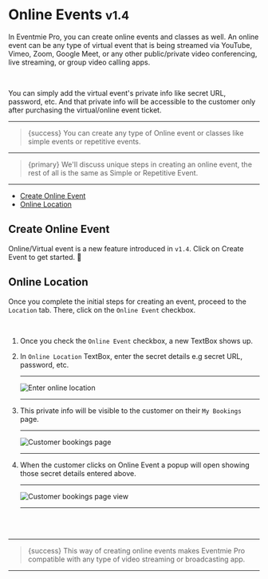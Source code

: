 # Online Events <small class="v">v1.4</small>

In Eventmie Pro, you can create online events and classes as well. An online event can be any type of virtual event that is being streamed via YouTube, Vimeo, Zoom, Google Meet, or any other public/private video conferencing, live streaming, or group video calling apps. 


<br>

You can simply add the virtual event's private info like secret URL, password, etc. And that private info will be accessible to the customer only after purchasing the virtual/online event ticket.

---

>{success} You can create any type of Online event or classes like simple events or repetitive events.

---

>{primary} We'll discuss unique steps in creating an online event, the rest of all is the same as Simple or Repetitive Event.

---


- [Create Online Event](#create-online-event)
- [Online Location](#online-location)

<a name="create-online-event"></a>
## Create Online Event

Online/Virtual event is a new feature introduced in `v1.4`. Click on <larecipe-button type="primary" size="sm" rounded>Create Event</larecipe-button> to get started. 😤


<a name="online-location"></a>
## Online Location

Once you complete the initial steps for creating an event, proceed to the `Location` tab. There, click on the `Online Event` checkbox.

<br>

1. Once you check the `Online Event` checkbox, a new TextBox shows up.
2. In `Online Location` TextBox, enter the secret details e.g secret URL, password, etc.

    ---

    ![Enter online location](https://eventmie-pro-docs.classiebit.com/images/events-online-create.jpg "Enter online location")

    ---

3. This private info will be visible to the customer on their `My Bookings` page. 

    ---

    ![Customer bookings page](https://eventmie-pro-docs.classiebit.com/images/events-online-customer-bookings.jpg "Customer bookings page")

    ---

4. When the customer clicks on <larecipe-button type="primary" size="sm" rounded>Online Event</larecipe-button> a popup will open showing those secret details entered above.

    ---

    ![Customer bookings page view](https://eventmie-pro-docs.classiebit.com/images/events-online-customer-bookings-view.jpg "Customer bookings page view")

    ---

<br>
<br>


---

>{success} This way of creating online events makes Eventmie Pro compatible with any type of video streaming or broadcasting app.

---